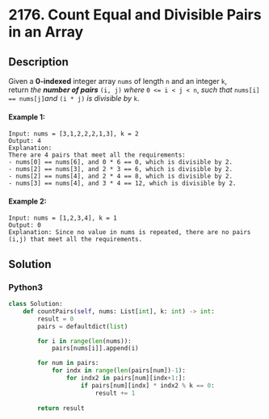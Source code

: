 # 2176. Count Equal and Divisible Pairs in an Array


## Description
Given a **0-indexed** integer array `nums` of length `n` and an integer `k`, return *the **number of pairs*** `(i, j)` *where* `0 <= i < j < n`, *such that* `nums[i] == nums[j]`*and* `(i * j)` *is divisible by* `k`.

#### Example 1:
```
Input: nums = [3,1,2,2,2,1,3], k = 2
Output: 4
Explanation:
There are 4 pairs that meet all the requirements:
- nums[0] == nums[6], and 0 * 6 == 0, which is divisible by 2.
- nums[2] == nums[3], and 2 * 3 == 6, which is divisible by 2.
- nums[2] == nums[4], and 2 * 4 == 8, which is divisible by 2.
- nums[3] == nums[4], and 3 * 4 == 12, which is divisible by 2.
```

#### Example 2:
```
Input: nums = [1,2,3,4], k = 1
Output: 0
Explanation: Since no value in nums is repeated, there are no pairs (i,j) that meet all the requirements.
```


## Solution

### Python3
```python
class Solution:
    def countPairs(self, nums: List[int], k: int) -> int:
        result = 0
        pairs = defaultdict(list)

        for i in range(len(nums)):
            pairs[nums[i]].append(i)

        for num in pairs:
            for indx in range(len(pairs[num])-1):
                for indx2 in pairs[num][indx+1:]:
                    if pairs[num][indx] * indx2 % k == 0:
                        result += 1
        
        return result
```
